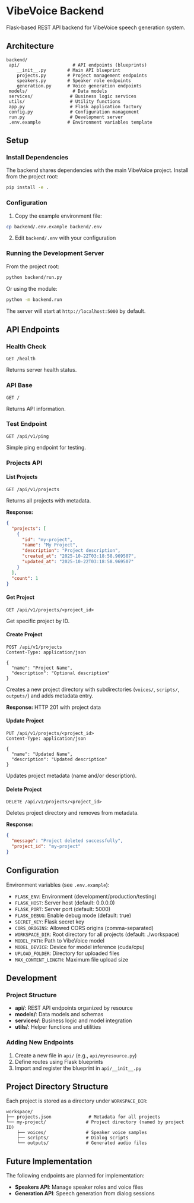 # VibeVoice Backend

Flask-based REST API backend for VibeVoice speech generation system.

## Architecture

```
backend/
 api/                    # API endpoints (blueprints)
    __init__.py        # Main API blueprint
    projects.py        # Project management endpoints
    speakers.py        # Speaker role endpoints
    generation.py      # Voice generation endpoints
 models/                 # Data models
 services/              # Business logic services
 utils/                 # Utility functions
 app.py                 # Flask application factory
 config.py              # Configuration management
 run.py                 # Development server
 .env.example          # Environment variables template
```

## Setup

### Install Dependencies

The backend shares dependencies with the main VibeVoice project. Install from the project root:

```bash
pip install -e .
```

### Configuration

1. Copy the example environment file:
```bash
cp backend/.env.example backend/.env
```

2. Edit `backend/.env` with your configuration

### Running the Development Server

From the project root:

```bash
python backend/run.py
```

Or using the module:

```bash
python -m backend.run
```

The server will start at `http://localhost:5000` by default.

## API Endpoints

### Health Check

```
GET /health
```

Returns server health status.

### API Base

```
GET /
```

Returns API information.

### Test Endpoint

```
GET /api/v1/ping
```

Simple ping endpoint for testing.

### Projects API

#### List Projects
```
GET /api/v1/projects
```

Returns all projects with metadata.

**Response:**
```json
{
  "projects": [
    {
      "id": "my-project",
      "name": "My Project",
      "description": "Project description",
      "created_at": "2025-10-22T03:18:58.969507",
      "updated_at": "2025-10-22T03:18:58.969507"
    }
  ],
  "count": 1
}
```

#### Get Project
```
GET /api/v1/projects/<project_id>
```

Get specific project by ID.

#### Create Project
```
POST /api/v1/projects
Content-Type: application/json

{
  "name": "Project Name",
  "description": "Optional description"
}
```

Creates a new project directory with subdirectories (`voices/`, `scripts/`, `outputs/`) and adds metadata entry.

**Response:** HTTP 201 with project data

#### Update Project
```
PUT /api/v1/projects/<project_id>
Content-Type: application/json

{
  "name": "Updated Name",
  "description": "Updated description"
}
```

Updates project metadata (name and/or description).

#### Delete Project
```
DELETE /api/v1/projects/<project_id>
```

Deletes project directory and removes from metadata.

**Response:**
```json
{
  "message": "Project deleted successfully",
  "project_id": "my-project"
}
```

## Configuration

Environment variables (see `.env.example`):

- `FLASK_ENV`: Environment (development/production/testing)
- `FLASK_HOST`: Server host (default: 0.0.0.0)
- `FLASK_PORT`: Server port (default: 5000)
- `FLASK_DEBUG`: Enable debug mode (default: true)
- `SECRET_KEY`: Flask secret key
- `CORS_ORIGINS`: Allowed CORS origins (comma-separated)
- `WORKSPACE_DIR`: Root directory for all projects (default: ./workspace)
- `MODEL_PATH`: Path to VibeVoice model
- `MODEL_DEVICE`: Device for model inference (cuda/cpu)
- `UPLOAD_FOLDER`: Directory for uploaded files
- `MAX_CONTENT_LENGTH`: Maximum file upload size

## Development

### Project Structure

- **api/**: REST API endpoints organized by resource
- **models/**: Data models and schemas
- **services/**: Business logic and model integration
- **utils/**: Helper functions and utilities

### Adding New Endpoints

1. Create a new file in `api/` (e.g., `api/myresource.py`)
2. Define routes using Flask blueprints
3. Import and register the blueprint in `api/__init__.py`

## Project Directory Structure

Each project is stored as a directory under `WORKSPACE_DIR`:

```
workspace/
├── projects.json              # Metadata for all projects
└── my-project/               # Project directory (named by project ID)
    ├── voices/               # Speaker voice samples
    ├── scripts/              # Dialog scripts
    └── outputs/              # Generated audio files
```

## Future Implementation

The following endpoints are planned for implementation:

- **Speakers API**: Manage speaker roles and voice files
- **Generation API**: Speech generation from dialog sessions